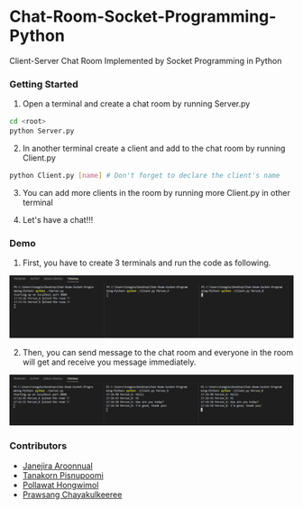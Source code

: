 # Chat-Room-Socket-Programming-Python

Client-Server Chat Room Implemented by Socket Programming in Python

### Getting Started

1. Open a terminal and create a chat room by running Server.py
``` bash
cd <root>
python Server.py
```

2. In another terminal create a client and add to the chat room by running Client.py
``` bash
python Client.py [name] # Don't forget to declare the client's name
```

3. You can add more clients in the room by running more Client.py in other terminal

4. Let's have a chat!!!

### Demo

1. First, you have to create 3 terminals and run the code as following.

![3 terminals](/resources/pic1.png)

2. Then, you can send message to the chat room and everyone in the room will get and receive you message immediately.

![3 terminals](/resources/pic2.png)

### Contributors

* [Janejira Aroonnual](#)
* [Tanakorn Pisnupoomi](https://github.com/intaniger)
* [Pollawat Hongwimol](https://github.com/tongplw/)
* [Prawsang Chayakulkeeree](https://github.com/prawsang)